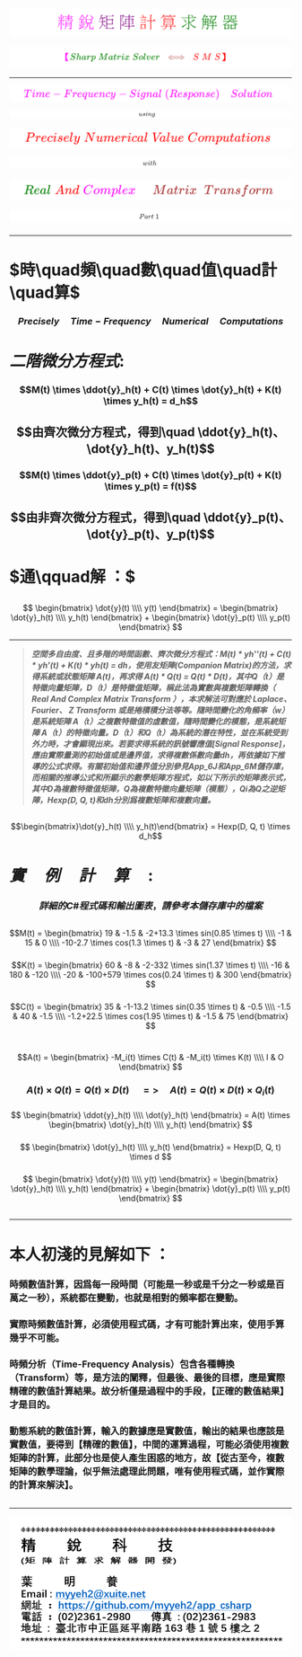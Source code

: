<!--     範例 App_48 儲存庫      -->

### 
<!--                 
# \[{  \color{Fuchsia}精\;銳\; \color{Purple}矩\;陣\;  \color{Red}計\;算\; \color{Green} 求\;解\;器  }\] 
-->  
![](Images/11-10-01.png) 


<!--         
#### \[{  \color{Fuchsia} 【 \color{Green}  Sharp \; Matrix \; Solver \;  \color{Brown} \iff  \;  \color{Red} S\;M\;S】 }\]  
-->  
![](Images/11-10-02.png)  

---

<!--   
## \[{ \color{Fuchsia} Time-Frequency-Signal \;(Response) \quad Solution  }\] 
-->
![](Images/11-30-01.png)    

 
<!--     ##### \[ using \]   -->
![](Images/11-30-07.png)   


<!--   
## \[  \color{Red} Precisely \; Numerical \; Value \; Computations  \]  
-->  
![](Images/11-30-02.png) 

  
<!--     ##### \[ with \]   -->   
![](Images/11-30-08.png) 

<!--   
## \[{ \color{Green} Real \; \color{Red} And \; \color{magenta} Complex \quad \; \color{Brown} Matrix \;\; Transform  }\] 
-->
![](Images/11-30-03.png)  

  
<!--         ##### \[ Part \; 1 \]    -->   
![](Images/11-30-09.png)   

####

---  

# $時\quad頻\quad數\quad值\quad計\quad算$   

### $$Precisely \quad Time-Frequency \quad Numerical \quad Computations$$  

#  $二階微分方程式 :$

### $$M(t) \times \ddot{y}_h(t) + C(t) \times \dot{y}_h(t) + K(t) \times y_h(t) = d_h$$  

## $$由齊次微分方程式，得到\quad \ddot{y}_h(t)、\dot{y}_h(t)、y_h(t)$$  

### $$M(t) \times \ddot{y}_p(t) + C(t) \times \dot{y}_p(t) + K(t) \times y_p(t) = f(t)$$  

## $$由非齊次微分方程式，得到\quad \ddot{y}_p(t)、\dot{y}_p(t)、y_p(t)$$   

# $通\qquad解 ：$ 

## 
$$
\begin{bmatrix}
\dot{y}(t) \\\\ y(t)
\end{bmatrix} =
\begin{bmatrix}
\dot{y}_h(t) \\\\ y_h(t)
\end{bmatrix} + 
\begin{bmatrix}
\dot{y}_p(t) \\\\ y_p(t)
\end{bmatrix}
$$

---  

>  ***空間多自由度、且多階的時間函數、齊次微分方程式：M(t) * yh''(t) + C(t) * yh'(t) + K(t) * yh(t) = dh，使用友矩陣(Companion Matrix)的方法，求得系統或狀態矩陣 A(t)，再求得 A(t) * Q(t) = Q(t) * D(t)，其中Q（t）是特徵向量矩陣，D（t）是特徵值矩陣，稱此法為實數與複數矩陣轉換（ Real And Complex Matrix Transform ），本求解法可對應於 Laplace、 Fourier、 Z Transform 或是捲積積分法等等。隨時間變化的角頻率（w）是系統矩陣 A（t）之複數特徵值的虛數值，隨時間變化的模態，是系統矩陣 A（t）的特徵向量。D（t）和Q（t）為系統的潛在特性，並在系統受到外力時，才會顯現出來。若要求得系統的訊號響應值[Signal Response]，應由實際量測的初始值或是邊界值，求得複數係數向量dh，再依據如下推導的公式求得。有關初始值和邊界值分別參見App_6J和App_6M儲存庫，而相關的推導公式和所顯示的數學矩陣方程式，如以下所示的矩陣表示式，其中D為複數特徵值矩陣，Q為複數特徵向量矩陣（模態），Qi為Q之逆矩陣，Hexp(D, Q, t)和dh分別爲複數矩陣和複數向量。***   

## 

$$\begin{bmatrix}\dot{y}_h(t) \\\\ y_h(t)\end{bmatrix} =  Hexp(D, Q, t) \times d_h$$

#  $實 \quad 例 \quad 計 \quad 算 \quad :$

### $$詳細的 C\# 程式碼和輸出圖表，請參考本儲存庫中的檔案$$ 

##

$$M(t) = 
\begin{bmatrix}
19 & -1.5 & -2+13.3 \times sin(0.85 \times t) \\\\ 
-1 & 15 & 0 \\\\ 
-10-2.7 \times cos(1.3 \times t) & -3 & 27  
\end{bmatrix}
$$  
 
###

$$K(t) = 
\begin{bmatrix}
60 & -8 & -2-332 \times sin(1.37 \times t) \\\\ 
-16 & 180 & -120 \\\\ 
-20 & -100+579 \times cos(0.24 \times t) & 300 
\end{bmatrix}
$$  

###

$$C(t) = 
\begin{bmatrix}
35 & -1-13.2 \times sin(0.35 \times t) & -0.5 \\\\ 
-1.5 & 40 & -1.5 \\\\ 
-1.2+22.5 \times cos(1.95 \times t) & -1.5 & 75 
\end{bmatrix}
$$  

#    

$$A(t) = 
\begin{bmatrix} 
-M_i(t) \times C(t) & -M_i(t) \times K(t) \\\\ I & O 
\end{bmatrix}
$$

###  $$A(t) \times Q(t) = Q(t) \times D(t) \quad  => \quad A(t) = Q(t) \times D(t) \times Q_i(t)$$  

### 

$$
\begin{bmatrix} 
\ddot{y}_h(t) \\\\ \dot{y}_h(t) 
\end{bmatrix} = A(t) \times 
\begin{bmatrix} 
\dot{y}_h(t) \\\\ y_h(t) 
\end{bmatrix}
$$

### 

$$
\begin{bmatrix} 
\dot{y}_h(t) \\\\ y_h(t) 
\end{bmatrix} = Hexp(D, Q, t)  \times d
$$

### 

$$
\begin{bmatrix}
\dot{y}(t) \\\\ y(t) 
\end{bmatrix} = 
\begin{bmatrix} 
\dot{y}_h(t) \\\\ y_h(t) 
\end{bmatrix} + 
\begin{bmatrix} 
\dot{y}_p(t) \\\\ y_p(t) 
\end{bmatrix}
$$

##  

--- 

# 本人初淺的見解如下 ： 

### **時頻數值計算，因爲每一段時間（可能是一秒或是千分之一秒或是百萬之一秒），系統都在變動，也就是相對的頻率都在變動。** 

### **實際時頻數值計算，必須使用程式碼，才有可能計算出來，使用手算幾乎不可能。**  

### **時頻分析（Time-Frequency Analysis）包含各種轉換（Transform）等，是方法的闡釋，但最後、最後的目標，應是實際精確的數值計算結果。故分析僅是過程中的手段，【正確的數值結果】才是目的。**

###  **動態系統的數值計算，輸入的數據應是實數值，輸出的結果也應該是實數值，要得到【精確的數值】，中間的運算過程，可能必須使用複數矩陣的計算，此部分也是使人產生困惑的地方，故【從古至今，複數矩陣的數學理論，似乎無法處理此問題，唯有使用程式碼，並作實際的計算來解決】。** 

##

---  

![](Images/name_card.png)  

##
##

